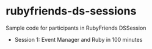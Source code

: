 rubyfriends-ds-sessions
========================

Sample code for participants in RubyFriends DSSession
- Session 1: Event Manager and Ruby in 100 minutes
